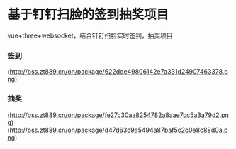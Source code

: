 # 基于钉钉扫脸的签到抽奖项目
vue+three+websocket，结合钉钉扫脸实时签到，抽奖项目

### 签到
(http://oss.zt889.cn/on/package/622dde49806142e7a331d24907463378.png)

### 抽奖
(http://oss.zt889.cn/on/package/fe27c30aa8254782a8aae7cc5a3a79d2.png)
(http://oss.zt889.cn/on/package/d47d63c9a5494a87baf5c2c0e8c88d0a.png)
